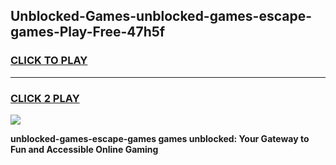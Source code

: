 
## Unblocked-Games-unblocked-games-escape-games-Play-Free-47h5f
<h3>
<a href="https://premium76.site?title=unblocked-games-escape-games&ref=17A">CLICK TO PLAY</a></h3>
<hr>

<h3>
<a href="https://premium76.site?title=unblocked-games-escape-games&ref=17A">CLICK 2 PLAY</a>
  
</h3>

<a href="https://premium76.site?title=unblocked-games-escape-games&ref=17A"><img src="https://clearcache.store/games.png"></a>


**unblocked-games-escape-games games unblocked: Your Gateway to Fun and Accessible Online Gaming**
